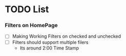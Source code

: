 # TODO List

### Filters on HomePage

- [ ] Making Working Filters on checked and unchecked
- [ ] Filters should support multiple filers
  - Its around 2:00 Time Stamp

<!--
{"exxtra": [
     {
    "id": 94,
    "title": "new arrivals Fashion motocross goggles",
    "description": "new arrivals Fashion motocross goggles motorcycle motocross racing motorcycle",
    "price": 900,
    "discountPercentage": 3.85,
    "rating": 4.06,
    "stock": 109,
    "brand": "JIEPOLLY",
    "category": "motorcycle",
    "thumbnail": "https://i.dummyjson.com/data/products/94/thumbnail.webp",
    "images": [
      "https://i.dummyjson.com/data/products/94/1.webp",
      "https://i.dummyjson.com/data/products/94/2.jpg",
      "https://i.dummyjson.com/data/products/94/3.jpg",
      "https://i.dummyjson.com/data/products/94/thumbnail.webp"
    ]
  },
  {
    "id": 95,
    "title": "Wholesale cargo lashing Belt",
    "description": "Wholesale cargo lashing Belt Tie Down end Ratchet strap customized strap 25mm motorcycle 1500kgs with rubber handle",
    "price": 930,
    "discountPercentage": 17.67,
    "rating": 4.21,
    "stock": 144,
    "brand": "Xiangle",
    "category": "motorcycle",
    "thumbnail": "https://i.dummyjson.com/data/products/95/thumbnail.jpg",
    "images": [
      "https://i.dummyjson.com/data/products/95/1.jpg",
      "https://i.dummyjson.com/data/products/95/2.jpg",
      "https://i.dummyjson.com/data/products/95/3.jpg",
      "https://i.dummyjson.com/data/products/95/4.jpg",
      "https://i.dummyjson.com/data/products/95/thumbnail.jpg"
    ]
  },
  {
    "id": 96,
    "title": "lighting ceiling kitchen",
    "description": "Wholesale slim hanging decorative kid room lighting ceiling kitchen chandeliers pendant light modern",
    "price": 30,
    "discountPercentage": 14.89,
    "rating": 4.83,
    "stock": 96,
    "brand": "lightingbrilliance",
    "category": "lighting",
    "thumbnail": "https://i.dummyjson.com/data/products/96/thumbnail.jpg",
    "images": [
      "https://i.dummyjson.com/data/products/96/1.jpg",
      "https://i.dummyjson.com/data/products/96/2.jpg",
      "https://i.dummyjson.com/data/products/96/3.jpg",
      "https://i.dummyjson.com/data/products/96/4.jpg",
      "https://i.dummyjson.com/data/products/96/thumbnail.jpg"
    ]
  },
  {
    "id": 97,
    "title": "Metal Ceramic Flower",
    "description": "Metal Ceramic Flower Chandelier Home Lighting American Vintage Hanging Lighting Pendant Lamp",
    "price": 35,
    "discountPercentage": 10.94,
    "rating": 4.93,
    "stock": 146,
    "brand": "Ifei Home",
    "category": "lighting",
    "thumbnail": "https://i.dummyjson.com/data/products/97/thumbnail.jpg",
    "images": [
      "https://i.dummyjson.com/data/products/97/1.jpg",
      "https://i.dummyjson.com/data/products/97/2.jpg",
      "https://i.dummyjson.com/data/products/97/3.jpg",
      "https://i.dummyjson.com/data/products/97/4.webp",
      "https://i.dummyjson.com/data/products/97/thumbnail.jpg"
    ]
  },
  {
    "id": 98,
    "title": "3 lights lndenpant kitchen islang",
    "description": "3 lights lndenpant kitchen islang dining room pendant rice paper chandelier contemporary led pendant light modern chandelier",
    "price": 34,
    "discountPercentage": 5.92,
    "rating": 4.99,
    "stock": 44,
    "brand": "DADAWU",
    "category": "lighting",
    "thumbnail": "https://i.dummyjson.com/data/products/98/thumbnail.jpg",
    "images": [
      "https://i.dummyjson.com/data/products/98/1.jpg",
      "https://i.dummyjson.com/data/products/98/2.jpg",
      "https://i.dummyjson.com/data/products/98/3.jpg",
      "https://i.dummyjson.com/data/products/98/4.jpg",
      "https://i.dummyjson.com/data/products/98/thumbnail.jpg"
    ]
  },
  {
    "id": 99,
    "title": "American Vintage Wood Pendant Light",
    "description": "American Vintage Wood Pendant Light Farmhouse Antique Hanging Lamp Lampara Colgante",
    "price": 46,
    "discountPercentage": 8.84,
    "rating": 4.32,
    "stock": 138,
    "brand": "Ifei Home",
    "category": "lighting",
    "thumbnail": "https://i.dummyjson.com/data/products/99/thumbnail.jpg",
    "images": [
      "https://i.dummyjson.com/data/products/99/1.jpg",
      "https://i.dummyjson.com/data/products/99/2.jpg",
      "https://i.dummyjson.com/data/products/99/3.jpg",
      "https://i.dummyjson.com/data/products/99/4.jpg",
      "https://i.dummyjson.com/data/products/99/thumbnail.jpg"
    ]
  },
  {
    "id": 100,
    "title": "Crystal chandelier maria theresa for 12 light",
    "description": "Crystal chandelier maria theresa for 12 light",
    "price": 47,
    "discountPercentage": 16,
    "rating": 4.74,
    "stock": 133,
    "brand": "YIOSI",
    "category": "lighting",
    "thumbnail": "https://i.dummyjson.com/data/products/100/thumbnail.jpg",
    "images": [
      "https://i.dummyjson.com/data/products/100/1.jpg",
      "https://i.dummyjson.com/data/products/100/2.jpg",
      "https://i.dummyjson.com/data/products/100/3.jpg",
      "https://i.dummyjson.com/data/products/100/thumbnail.jpg"
    ]
  }
]} -->
